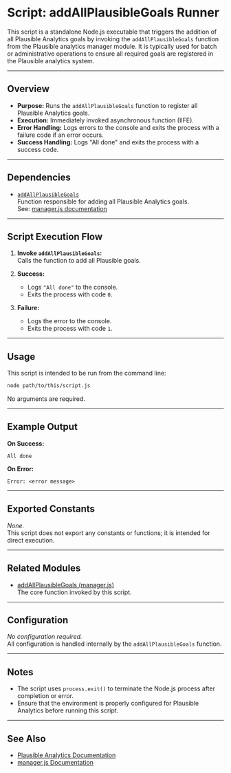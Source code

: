 # Script: addAllPlausibleGoals Runner

This script is a standalone Node.js executable that triggers the addition of all Plausible Analytics goals by invoking the `addAllPlausibleGoals` function from the Plausible analytics manager module. It is typically used for batch or administrative operations to ensure all required goals are registered in the Plausible analytics system.

---

## Overview

- **Purpose:** Runs the `addAllPlausibleGoals` function to register all Plausible Analytics goals.
- **Execution:** Immediately invoked asynchronous function (IIFE).
- **Error Handling:** Logs errors to the console and exits the process with a failure code if an error occurs.
- **Success Handling:** Logs "All done" and exits the process with a success code.

---

## Dependencies

- [`addAllPlausibleGoals`](../../engine/analytics/plausible/manager)  
  Function responsible for adding all Plausible Analytics goals.  
  See: [manager.js documentation](../../engine/analytics/plausible/manager.md)

---

## Script Execution Flow

1. **Invoke `addAllPlausibleGoals`:**  
   Calls the function to add all Plausible goals.

2. **Success:**  
   - Logs `"All done"` to the console.
   - Exits the process with code `0`.

3. **Failure:**  
   - Logs the error to the console.
   - Exits the process with code `1`.

---

## Usage

This script is intended to be run from the command line:

```bash
node path/to/this/script.js
```

No arguments are required.

---

## Example Output

**On Success:**
```
All done
```

**On Error:**
```
Error: <error message>
```

---

## Exported Constants

_None._  
This script does not export any constants or functions; it is intended for direct execution.

---

## Related Modules

- [addAllPlausibleGoals (manager.js)](../../engine/analytics/plausible/manager.md)  
  The core function invoked by this script.

---

## Configuration

_No configuration required._  
All configuration is handled internally by the `addAllPlausibleGoals` function.

---

## Notes

- The script uses `process.exit()` to terminate the Node.js process after completion or error.
- Ensure that the environment is properly configured for Plausible Analytics before running this script.

---

## See Also

- [Plausible Analytics Documentation](https://plausible.io/docs/)
- [manager.js Documentation](../../engine/analytics/plausible/manager.md)